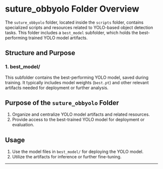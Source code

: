 # suture_obbyolo Folder Overview

The `suture_obbyolo` folder, located inside the `scripts` folder, contains specialized scripts and resources related to YOLO-based object detection tasks. This folder includes a `best_model` subfolder, which holds the best-performing trained YOLO model artifacts.

## Structure and Purpose

### 1. **best_model/**
This subfolder contains the best-performing YOLO model, saved during training. It typically includes model weights (`best.pt`) and other relevant artifacts needed for deployment or further analysis.

## Purpose of the `suture_obbyolo` Folder

1. Organize and centralize YOLO model artifacts and related resources.
2. Provide access to the best-trained YOLO model for deployment or evaluation.

## Usage

1. Use the model files in `best_model/` for deploying the YOLO model.
2. Utilize the artifacts for inference or further fine-tuning.

---
